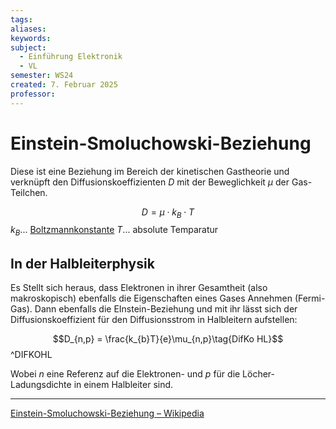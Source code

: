 ```yaml
---
tags: 
aliases: 
keywords: 
subject:
  - Einführung Elektronik
  - VL
semester: WS24
created: 7. Februar 2025
professor:
---
```

 
# Einstein-Smoluchowski-Beziehung

Diese ist eine Beziehung im Bereich der kinetischen Gastheorie und verknüpft den Diffusionskoeffizienten $D$ mit der Beweglichkeit $\mu$ der Gas-Teilchen.

$$
D = \mu \cdot k_{B}\cdot T
$$
$k_{B}$... [Boltzmannkonstante](Konstanten/Boltzmannkonstante.md)
$T$... absolute Temparatur

## In der Halbleiterphysik

Es Stellt sich heraus, dass Elektronen in ihrer Gesamtheit (also makroskopisch) ebenfalls die Eigenschaften eines Gases Annehmen (Fermi-Gas). Dann ebenfalls die EInstein-Beziehung und mit ihr lässt sich der Diffusionskoeffizient für den Diffusionsstrom in Halbleitern aufstellen:

$$D_{n,p} = \frac{k_{b}T}{e}\mu_{n,p}\tag{DifKo HL}$$ ^DIFKOHL

Wobei $n$ eine Referenz auf die Elektronen- und $p$ für die Löcher-Ladungsdichte in einem Halbleiter sind.

---

[Einstein-Smoluchowski-Beziehung – Wikipedia](https://de.wikipedia.org/wiki/Einstein-Smoluchowski-Beziehung)